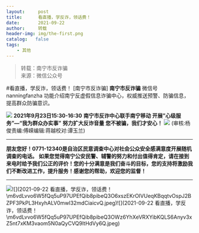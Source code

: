 ```yaml
---
layout:     post
title:      看直播，学反诈，领话费！
date:       2021-09-22
author:     转载
header-img: img/the-first.png
catalog:   false
tags:
    - 其他
---
```


<blockquote><p>转载：南宁市反诈骗<br>
来源：微信公众号</p></blockquote>

#看直播，学反诈，领话费！
[南宁市反诈骗]
**南宁市反诈骗**
微信号nanningfanzha
功能介绍南宁反虚假信息诈骗中心，权威推送预警、防骗信息，提高群众防骗意识。

![]({{site.baseurl}}/postimg/m6vdLvvo6W5iaqtFlbC2aKtxz0cgAUufMCLNZjTFq3atj7KNzA5jndiaFCUL151ExlvRyBicqsE2ibqpx1OibZrS54A.gif)
**2021年9月23日15:30-16:30**
**南宁市反诈中心联手南宁移动**
**开展”心级服务”—“我为群众办实事”**
**努力扩大反诈音量**
**您不被骗，我们才安心！**
![]({{site.baseurl}}/postimg/m6vdLvvo6W7Rtk3008Uic6N0rEGZRpnMkYdBNgNCKNVEEEbIXice437ReCMibotRGXMHsp6nL5wzLwPBVFeYvUgcQ.jpeg)
(审核:杨俊责编:傅嵘编辑:蒋越校对:谭玉兰)
***
******朋友您好！0771-12340是****自治区民意调查中心对社会公众安全感满意度开展随机调查的电话。**
**如果您觉得南宁公安民警、辅警的努力和付出值得肯定，请在接到来电时给予我们公正的评价！您的十分满意是我们奋斗的目标，您的支持将激励我们不断改进工作，提升服务！感谢您的帮助，欢迎您的监督！**
****
![]({{site.baseurl}}/postimg/m6vdLvvo6W5fQq5uP97UPEfQib8pibeQ3OIeVDxD23H3A2hshm9VPKwY5lU5bLvcdcrPes5XplD3ibsbDFZwyKDqA.jpeg)![](2021-09-22
看直播，学反诈，领话费！\\m6vdLvvo6W5fQq5uP97UPEfQib8pibeQ3O6xszEKrOIVUeqKBqqtvOspJ2BZPF3PkPL3HxyhALV0mwl32mdCiaicvQ.jpeg)![](2021-09-22
看直播，学反诈，领话费！\\m6vdLvvo6W5fQq5uP97UPEfQib8pibeQ3OWz6YhXeVRXYibKQLS6Anyv3xZ5nt7xKM3vaom5N0aQyCVQ9ltHdVy6Q.jpeg)
